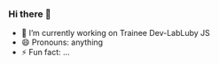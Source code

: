### Hi there 👋


- 🔭 I’m currently working on Trainee Dev-LabLuby JS
- 😄 Pronouns: anything
- ⚡ Fun fact: ...
